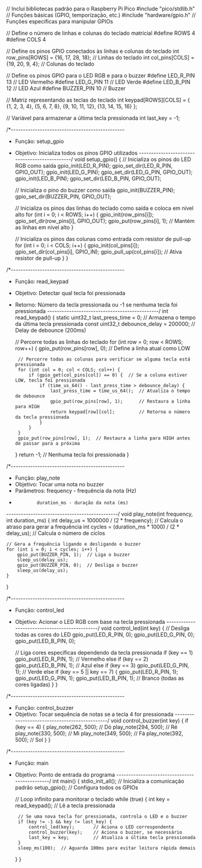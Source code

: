 // Inclui bibliotecas padrão para o Raspberry Pi Pico
#include "pico/stdlib.h"      // Funções básicas (GPIO, temporização, etc.)
#include "hardware/gpio.h"    // Funções específicas para manipular GPIOs

// Define o número de linhas e colunas do teclado matricial
#define ROWS 4
#define COLS 4

// Define os pinos GPIO conectados às linhas e colunas do teclado
int row_pins[ROWS] = {16, 17, 28, 18};  // Linhas do teclado
int col_pins[COLS] = {19, 20, 9, 4};    // Colunas do teclado

// Define os pinos GPIO para o LED RGB e para o buzzer
#define LED_R_PIN 13  // LED Vermelho
#define LED_G_PIN 11  // LED Verde
#define LED_B_PIN 12  // LED Azul
#define BUZZER_PIN 10 // Buzzer

// Matriz representando as teclas do teclado
int keypad[ROWS][COLS] = {
    {1, 2, 3, 4},
    {5, 6, 7, 8},
    {9, 10, 11, 12},
    {13, 14, 15, 16}
};

// Variável para armazenar a última tecla pressionada
int last_key = -1;

/*-----------------------------------------------
 * Função: setup_gpio
 * Objetivo: Inicializa todos os pinos GPIO utilizados
 *----------------------------------------------*/
void setup_gpio() {
    // Inicializa os pinos do LED RGB como saída
    gpio_init(LED_R_PIN);
    gpio_set_dir(LED_R_PIN, GPIO_OUT);
    gpio_init(LED_G_PIN);
    gpio_set_dir(LED_G_PIN, GPIO_OUT);
    gpio_init(LED_B_PIN);
    gpio_set_dir(LED_B_PIN, GPIO_OUT);

    // Inicializa o pino do buzzer como saída
    gpio_init(BUZZER_PIN);
    gpio_set_dir(BUZZER_PIN, GPIO_OUT);

    // Inicializa os pinos das linhas do teclado como saída e coloca em nível alto
    for (int i = 0; i < ROWS; i++) {
        gpio_init(row_pins[i]);
        gpio_set_dir(row_pins[i], GPIO_OUT);
        gpio_put(row_pins[i], 1);  // Mantém as linhas em nível alto
    }

    // Inicializa os pinos das colunas como entrada com resistor de pull-up
    for (int i = 0; i < COLS; i++) {
        gpio_init(col_pins[i]);
        gpio_set_dir(col_pins[i], GPIO_IN);
        gpio_pull_up(col_pins[i]);  // Ativa resistor de pull-up
    }
}

/*-----------------------------------------------
 * Função: read_keypad
 * Objetivo: Detectar qual tecla foi pressionada
 * Retorno: Número da tecla pressionada ou -1 se nenhuma tecla foi pressionada
 *----------------------------------------------*/
int read_keypad() {
    static uint32_t last_press_time = 0;  // Armazena o tempo da última tecla pressionada
    const uint32_t debounce_delay = 200000;  // Delay de debounce (200ms)

    // Percorre todas as linhas do teclado
    for (int row = 0; row < ROWS; row++) {
        gpio_put(row_pins[row], 0);  // Define a linha atual como LOW

        // Percorre todas as colunas para verificar se alguma tecla está pressionada
        for (int col = 0; col < COLS; col++) {
            if (gpio_get(col_pins[col]) == 0) {  // Se a coluna estiver LOW, tecla foi pressionada
                if (time_us_64() - last_press_time > debounce_delay) {
                    last_press_time = time_us_64();  // Atualiza o tempo de debounce
                    gpio_put(row_pins[row], 1);      // Restaura a linha para HIGH
                    return keypad[row][col];         // Retorna o número da tecla pressionada
                }
            }
        }
        gpio_put(row_pins[row], 1);  // Restaura a linha para HIGH antes de passar para a próxima
    }
    return -1;  // Nenhuma tecla foi pressionada
}

/*-----------------------------------------------
 * Função: play_note
 * Objetivo: Tocar uma nota no buzzer
 * Parâmetros: frequency - frequência da nota (Hz)
 *             duration_ms - duração da nota (ms)
 *----------------------------------------------*/
void play_note(int frequency, int duration_ms) {
    int delay_us = 1000000 / (2 * frequency);               // Calcula o atraso para gerar a frequência
    int cycles = (duration_ms * 1000) / (2 * delay_us);     // Calcula o número de ciclos

    // Gera a frequência ligando e desligando o buzzer
    for (int i = 0; i < cycles; i++) {
        gpio_put(BUZZER_PIN, 1);  // Liga o buzzer
        sleep_us(delay_us);
        gpio_put(BUZZER_PIN, 0);  // Desliga o buzzer
        sleep_us(delay_us);
    }
}

/*-----------------------------------------------
 * Função: control_led
 * Objetivo: Acionar o LED RGB com base na tecla pressionada
 *----------------------------------------------*/
void control_led(int key) {
    // Desliga todas as cores do LED
    gpio_put(LED_R_PIN, 0);
    gpio_put(LED_G_PIN, 0);
    gpio_put(LED_B_PIN, 0);

    // Liga cores específicas dependendo da tecla pressionada
    if (key == 1) gpio_put(LED_R_PIN, 1);       // Vermelho
    else if (key == 2) gpio_put(LED_B_PIN, 1);  // Azul
    else if (key == 3) gpio_put(LED_G_PIN, 1);  // Verde
    else if (key == 5 || key == 7) {
        gpio_put(LED_R_PIN, 1);
        gpio_put(LED_G_PIN, 1);
        gpio_put(LED_B_PIN, 1);  // Branco (todas as cores ligadas)
    }
}

/*-----------------------------------------------
 * Função: control_buzzer
 * Objetivo: Tocar sequência de notas se a tecla 4 for pressionada
 *----------------------------------------------*/
void control_buzzer(int key) {
    if (key == 4) {
        play_note(262, 500);  // Dó
        play_note(294, 500);  // Ré
        play_note(330, 500);  // Mi
        play_note(349, 500);  // Fá
        play_note(392, 500);  // Sol
    }
}

/*-----------------------------------------------
 * Função: main
 * Objetivo: Ponto de entrada do programa
 *----------------------------------------------*/
int main() {
    stdio_init_all();  // Inicializa a comunicação padrão
    setup_gpio();      // Configura todos os GPIOs

    // Loop infinito para monitorar o teclado
    while (true) {
        int key = read_keypad();  // Lê a tecla pressionada

        // Se uma nova tecla for pressionada, controla o LED e o buzzer
        if (key != -1 && key != last_key) {
            control_led(key);       // Aciona o LED correspondente
            control_buzzer(key);    // Aciona o buzzer, se necessário
            last_key = key;         // Atualiza a última tecla pressionada
        }
        sleep_ms(100);  // Aguarda 100ms para evitar leitura rápida demais
    }
}
